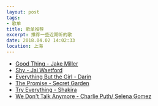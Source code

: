 ```yaml
---
layout: post
tags: 
- 歌单
title: 歌单推荐
excerpt: 推荐一些近期听的歌
date: 2018.04.02 14:02:33
location: 上海
---
```


<!--
* [Good Thing - Jake Miller](http://music.163.com/song/425828594)
* [Shy - Jai Waetford](http://music.163.com/song/29950374)
* [Everything But the Girl - Darin](http://music.163.com/song/1217729)
* [The Promise - Secret Garden](http://music.163.com/song/21725725)
* [Try Everything - Shakira](http://music.163.com/song/405485737)
* [We Don't Talk Anymore - Charlie Puth/ Selena Gomez](http://music.163.com/song/401249910)
-->

<ul>
	<li>
		<a title="点击听歌" target="_blank" href="http://music.163.com/song/425828594">Good Thing - Jake Miller</a>
	</li>
	<li>
		<a title="点击听歌" target="_blank" href="http://music.163.com/song/29950374">Shy - Jai Waetford</a>
	</li>
	<li>
		<a title="点击听歌" target="_blank" href="http://music.163.com/song/1217729">Everything But the Girl - Darin</a>
	</li>
	<li>
		<a title="点击听歌" target="_blank" href="http://music.163.com/song/21725725">The Promise - Secret Garden</a>
	</li>
	<li>
		<a title="点击听歌" target="_blank" href="http://music.163.com/song/405485737">Try Everything - Shakira</a>
	</li>
	<li>
		<a title="点击听歌" target="_blank" href="http://music.163.com/song/401249910">We Don't Talk Anymore - Charlie Puth/ Selena Gomez</a>
	</li>
</ul>